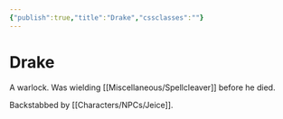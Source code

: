 ```yaml
---
{"publish":true,"title":"Drake","cssclasses":""}
---
```



# Drake

A warlock. Was wielding [[Miscellaneous/Spellcleaver]] before he died.

Backstabbed by [[Characters/NPCs/Jeice]].
